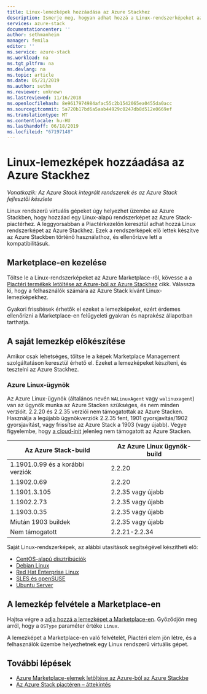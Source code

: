 ```yaml
---
title: Linux-lemezképek hozzáadása az Azure Stackhez
description: Ismerje meg, hogyan adhat hozzá a Linux-rendszerképeket az Azure Stackhez.
services: azure-stack
documentationcenter: ''
author: sethmanheim
manager: femila
editor: ''
ms.service: azure-stack
ms.workload: na
ms.tgt_pltfrm: na
ms.devlang: na
ms.topic: article
ms.date: 05/21/2019
ms.author: sethm
ms.reviewer: unknown
ms.lastreviewed: 11/16/2018
ms.openlocfilehash: 8e9617974984afac55c2b1542065ea0455da0acc
ms.sourcegitcommit: 5a720b17bd6a5aab44929c0247db8d512e0669ef
ms.translationtype: MT
ms.contentlocale: hu-HU
ms.lasthandoff: 06/18/2019
ms.locfileid: "67197148"
---
```

# <a name="add-linux-images-to-azure-stack"></a>Linux-lemezképek hozzáadása az Azure Stackhez

*Vonatkozik: Az Azure Stack integrált rendszerek és az Azure Stack fejlesztői készlete*

Linux rendszerű virtuális gépeket úgy helyezhet üzembe az Azure Stackben, hogy hozzáad egy Linux-alapú rendszerképet az Azure Stack-piactérhez. A leggyorsabban a Piactérkezelőn keresztül adhat hozzá Linux rendszerképet az Azure Stackhez. Ezek a rendszerképek elő lettek készítve az Azure Stackben történő használathoz, és ellenőrizve lett a kompatibilitásuk.

## <a name="marketplace-management"></a>Marketplace-en kezelése

Töltse le a Linux-rendszerképeket az Azure Marketplace-ről, kövesse a a [Piactéri termékek letöltése az Azure-ból az Azure Stackhez](azure-stack-download-azure-marketplace-item.md) cikk. Válassza ki, hogy a felhasználók számára az Azure Stack kívánt Linux-lemezképekhez.

Gyakori frissítések érhetők el ezeket a lemezképeket, ezért érdemes ellenőrizni a Marketplace-en felügyeleti gyakran és naprakész állapotban tarthatja.

## <a name="prepare-your-own-image"></a>A saját lemezkép előkészítése

Amikor csak lehetséges, töltse le a képek Marketplace Management szolgáltatáson keresztül érhető el. Ezeket a lemezképeket készíteni, és tesztelni az Azure Stackhez.

### <a name="azure-linux-agent"></a>Azure Linux-ügynök

Az Azure Linux-ügynök (általános nevén `WALinuxAgent` vagy `walinuxagent`) van az ügynök munka az Azure Stacken szükséges, és nem minden verzióit. 2\.2.20 és 2.2.35 verziói nem támogatottak az Azure Stacken. Használja a legújabb ügynökverziók 2.2.35 fent, 1901 gyorsjavítás/1902 gyorsjavítást, vagy frissítse az Azure Stack a 1903 (vagy újabb). Vegye figyelembe, hogy [a cloud-init](https://cloud-init.io/) jelenleg nem támogatott az Azure Stacken.

| Az Azure Stack-build | Az Azure Linux ügynök-build |
| ------------- | ------------- |
| 1.1901.0.99 és a korábbi verziók | 2.2.20 |
| 1.1902.0.69  | 2.2.20  |
|  1.1901.3.105   | 2.2.35 vagy újabb |
| 1.1902.2.73  | 2.2.35 vagy újabb |
| 1.1903.0.35  | 2.2.35 vagy újabb |
| Miután 1903 buildek | 2.2.35 vagy újabb |
| Nem támogatott | 2.2.21-2.2.34 |

Saját Linux-rendszerképek, az alábbi utasítások segítségével készítheti elő:

* [CentOS-alapú disztribúciók](/azure/virtual-machines/linux/create-upload-centos?toc=%2fazure%2fvirtual-machines%2flinux%2ftoc.json)
* [Debian Linux](/azure/virtual-machines/linux/debian-create-upload-vhd?toc=%2fazure%2fvirtual-machines%2flinux%2ftoc.json)
* [Red Hat Enterprise Linux](azure-stack-redhat-create-upload-vhd.md)
* [SLES és openSUSE](/azure/virtual-machines/linux/suse-create-upload-vhd?toc=%2fazure%2fvirtual-machines%2flinux%2ftoc.json)
* [Ubuntu Server](/azure/virtual-machines/linux/create-upload-ubuntu?toc=%2fazure%2fvirtual-machines%2flinux%2ftoc.json)

## <a name="add-your-image-to-the-marketplace"></a>A lemezkép felvétele a Marketplace-en

Hajtsa végre a [adja hozzá a lemezképet a Marketplace-en](azure-stack-add-vm-image.md). Győződjön meg arról, hogy a `OSType` paraméter értéke `Linux`.

A lemezképet a Marketplace-en való felvételét, Piactéri elem jön létre, és a felhasználók üzembe helyezhetnek egy Linux rendszerű virtuális gépet.

## <a name="next-steps"></a>További lépések

* [Azure Marketplace-elemek letöltése az Azure-ból az Azure Stackbe](azure-stack-download-azure-marketplace-item.md)
* [Az Azure Stack piactéren – áttekintés](azure-stack-marketplace.md)
